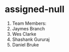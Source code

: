 # assigned-null

1. Team Members:
2. Jaymes Branch
3. Wes Clarke
4. Shashank Gururaj
5. Daniel Bruke
